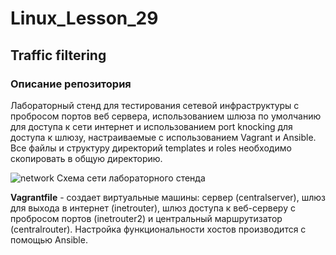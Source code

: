 # Linux_Lesson_29
## Traffic filtering

### Описание репозитория

Лабораторный стенд для тестирования сетевой инфраструктуры с пробросом портов веб сервера, использованием шлюза по умолчанию для доступа к сети интернет и использованием port knocking для доступа к шлюзу, настраиваемые с использованием Vagrant и Ansible. Все файлы и структуру директорий temрlates и roles необходимо скопировать в общую директорию.

![network](https://github.com/darknetworm/Linux_Lesson_29/assets/82410807/d04b0dc4-72c1-484e-abc5-f7bd0839de23)
Схема сети лабораторного стенда

**Vagrantfile** - создает виртуальные машины: сервер (centralserver), шлюз для выхода в интернет (inetrouter), шлюз доступа к веб-серверу с пробросом портов (inetrouter2) и центральный маршрутизатор (centralrouter). Настройка функциональности хостов производится с помощью Ansible.

